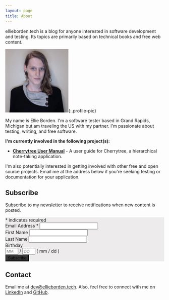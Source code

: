 ```yaml
---
layout: page
title: About
---
```


ellieborden.tech is a blog for anyone interested in software development and testing. Its topics are primarily based on technical books and free web content. 

![profile picture](../assets/images/0.jpeg){:.profile-pic}

My name is Ellie Borden. I'm a software tester based in Grand Rapids, Michigan but am traveling the US with my partner. I'm passionate about testing, writing, and free software.

**I'm currently involved in the following project(s):**

<!-- 
NOTE: This is on hold (potentially indefinitely) due to lack of time and too much overlap with my aspirations for this blog.
- [**Software Testing Wiki**](https://ellieborden.github.io/Software-Testing-Wiki/) - A searchable collection of notes, templates, and checklists for testers. (Early stage, work in Progress.) 
-->

- [**Cherrytree User Manual**](https://giuspen.com/cherrytreemanual/) - A user guide for Cherrytree, a hierarchical note-taking application. 

I'm also potentially interested in getting involved with other free and open source projects. Email me at the address below if you're seeking testing or documentation for your application.

## Subscribe

Subscribe to my newsletter to receive notifications when new content is posted. 

<!-- Begin Mailchimp Signup Form -->
<link href="/assets/css/mailchimp.css" rel="stylesheet" type="text/css">
<div id="mc_embed_signup" style="background-color: #EDEBEC;">
<form action="https://tech.us20.list-manage.com/subscribe/post?u=0d51bf2d96b2349c3a169dcd2&amp;id=b228473c7d" method="post" id="mc-embedded-subscribe-form" name="mc-embedded-subscribe-form" class="validate" target="_blank" novalidate>
    <div id="mc_embed_signup_scroll">
	
<div class="indicates-required"><span class="asterisk">*</span> indicates required</div>
<div class="mc-field-group">
	<label for="mce-EMAIL">Email Address  <span class="asterisk">*</span>
</label>
	<input type="email" value="" name="EMAIL" class="required email" id="mce-EMAIL">
</div>
<div class="mc-field-group">
	<label for="mce-FNAME">First Name </label>
	<input type="text" value="" name="FNAME" class="" id="mce-FNAME">
</div>
<div class="mc-field-group">
	<label for="mce-LNAME">Last Name </label>
	<input type="text" value="" name="LNAME" class="" id="mce-LNAME">
</div>
<div class="mc-field-group size1of2">
	<label for="mce-BIRTHDAY-month">Birthday </label>
	<div class="datefield">
		<span class="subfield monthfield"><input class="birthday " type="text" pattern="[0-9]*" value="" placeholder="MM" size="2" maxlength="2" name="BIRTHDAY[month]" id="mce-BIRTHDAY-month"></span> / 
		<span class="subfield dayfield"><input class="birthday " type="text" pattern="[0-9]*" value="" placeholder="DD" size="2" maxlength="2" name="BIRTHDAY[day]" id="mce-BIRTHDAY-day"></span> 
		<span class="small-meta nowrap">( mm / dd )</span>
	</div>
</div>	<div id="mce-responses" class="clear">
		<div class="response" id="mce-error-response" style="display:none"></div>
		<div class="response" id="mce-success-response" style="display:none"></div>
	</div>    <!-- real people should not fill this in - do not remove this or risk form bot signups-->
    <div style="position: absolute; left: -5000px;" aria-hidden="true"><input type="text" name="b_0d51bf2d96b2349c3a169dcd2_b228473c7d" tabindex="-1" value=""></div>
    <div class="clear"><input type="submit" value="Subscribe" name="subscribe" id="mc-embedded-subscribe" class="button" style="background-color: #333333;"></div>
    </div>
</form>
</div>
<script type='text/javascript' src='//s3.amazonaws.com/downloads.mailchimp.com/js/mc-validate.js'></script><script type='text/javascript'>(function($) {window.fnames = new Array(); window.ftypes = new Array();fnames[0]='EMAIL';ftypes[0]='email';fnames[1]='FNAME';ftypes[1]='text';fnames[2]='LNAME';ftypes[2]='text';fnames[3]='ADDRESS';ftypes[3]='address';fnames[4]='PHONE';ftypes[4]='phone';fnames[5]='BIRTHDAY';ftypes[5]='birthday';}(jQuery));var $mcj = jQuery.noConflict(true);</script>
<!--End mc_embed_signup-->

## Contact

Email me at [dev@ellieborden.tech](mailto:dev@ellieborden.tech). Also, feel free to connect with me on [LinkedIn](https://www.linkedin.com/in/bordenellie) and [GitHub](https://github.com/EllieBorden).
